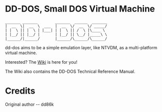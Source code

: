 # DD-DOS, Small DOS Virtual Machine

```
_______ _______        _______  ______  _______
|  __  \|  __  \  ___  |  __  \/  __  \/ _____/
| |  \ || |  \ | |___| | |  \ || /  \ |\____ \
| |__/ || |__/ |       | |__/ || \__/ |_____\ \
|______/|______/       |______/\______/\______/
```

dd-dos aims to be a simple emulation layer, like NTVDM, as a multi-platform virtual machine.

Interested? The [Wiki](https://github.com/dd86k/dd-dos/wiki) is here for you!

The Wiki also contains the DD-DOS Technical Reference Manual.

# Credits

Original author -- dd86k